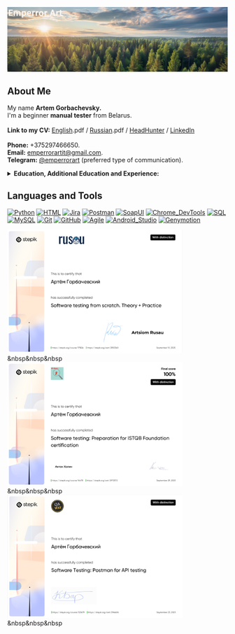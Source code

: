 [![Header](https://github.com/Emperror-Art-IT/Emperror-Art-IT/blob/main/assets/Header_picture.png)](https://t.me/emperrorart)

## About Me
<!-- <em style="font-style: italic;"> -->
My name <b>Artem Gorbachevsky.</b> 
<br>
I'm a beginner <b>manual tester</b> from Belarus</a>.
<br>
<br>
<b>Link to my CV:</b>
<a href="https://disk.yandex.ru/i/sDSJjJWv0Yzt7w" target="_blank" rel="noopener noreferrer">English</a>.pdf /
<a href="https://disk.yandex.ru/i/T7YzvQX0HCjGYw">Russian</a>.pdf /
<a href="https://hh.ru/resume/de663738ff0ed1a3f10039ed1f4a494e58484f">HeadHunter</a> /
<a href="https://www.linkedin.com/in/emperrorart/">LinkedIn</a>
<br>
<br>
<b>Phone:</b> +375297466650.<br>
<b>Email:</b> <a href="mailto:emperrorartit@gmail.com">emperrorartit@gmail.com</a>.
<br>
<b>Telegram:</b> <a href="https://t.me/emperrorart" target="_blank" rel="noopener noreferrer">@emperrorart</a> (preferred type of communication).
<br>

<!-- Education, Additional education and Experience -->
<details>
  <summary><b>Education, Additional Education and Experience:</b>
  </summary>
  <div style="margin-left: 30px;">
  2025 – Study of manual testing using books, videos, and courses.
  <br>
  <i>&nbsp&nbsp&nbsp"Software Testing" by Kulikov, 
  <br>
  &nbsp&nbsp&nbsp"QA Bible" by Eremeev, 
  <br>
  &nbsp&nbsp&nbsp"Tester from Scratch" by Rusov, 
  <br>
  &nbsp&nbsp&nbsp"ISTQB CTFL Syllabus v4.0.1 RU", 
  <br>
  &nbsp&nbsp&nbsp"A Practitioner's Guide to Software Test Design RU".
  <br>
  &nbsp&nbsp&nbspCourse "Software Testing: <a href="https://www.postman.com/" target="_blank" rel="noopener noreferrer">Postman</a> for API Testing" by Konstantin Barzakovskiy on the Stepik platform, certificate: <a href="https://stepik.org/cert/2966616?lang=en" target="_blank" rel="noopener noreferrer">- link to certificate -</a>
  <br>
  &nbsp&nbsp&nbspCourse "Software Testing: Preparing for <a href="https://istqb.org/" target="_blank" rel="noopener noreferrer">ISTQB</a> Foundation" by Anton Kholin on the Stepik platform, certificate: <a href="https://stepik.org/cert/2972572?lang=en" target="_blank" rel="noopener noreferrer">- link to certificate -</a></i>
  <br>
  2025 – Study of manual testing based on an online course on the Stepik platform.
  <br>
  <i>&nbsp&nbsp&nbspCourse "Software Testing from Scratch. Tests"</i>
  <br>
  <i>&nbsp&nbsp&nbspCourse "Software Testing from Scratch. Theory + Practice. BASIC Level" by Artem Rusov, certificate: <a href="https://stepik.org/cert/2955360?lang=en" target="_blank" rel="noopener noreferrer">- link to certificate -</a></i>
  <br>
  2024 – Studying the basics of programming and the Python language through books, videos, and courses.
  <br>
  <i>&nbsp&nbsp&nbsp"Grokking Algorithms" by Bhargava, 
  <br>
  &nbsp&nbsp&nbsp"Programming in Python" by Vasiliev, 
  <br>
  &nbsp&nbsp&nbspVideo courses (Alexander Ilyin, Vot Votyakov, Ivan Viktorovich and the itProger school).</i>
  <br>
  2009–2014 – Belarusian-Russian University, Faculty of Industrial and Civil Engineering.
  <br>
  2023 - 2025 - In a private company manufacturing wood products as a chief technologist.
  <br>
  2018 - 2023 - In a private company manufacturing wood products as a technologist.
  <br>
  2016 - 2028 - In a state-owned construction company as a construction and installation works foreman.
  <br>
  2014 - 2016 - In a state-owned construction company as a construction and installation works master.
  <br>
  2009 - 2014 - Belarusian-Russian University, Faculty of Industrial and Civil Engineering.
  </em>
</details>

<!-- https://shields.io/ -->
<!-- [![LABEL](https://img.shields.io/badge/<LABEL>-<MESSAGE-<COLOR>)](ссылка) -->
## Languages and Tools
[![Python](https://img.shields.io/badge/-Python-000000?style=for-the-badge&logo=Python&logoColor=ffffff)](https://www.python.org)
[![HTML](https://img.shields.io/badge/-HTML-000000?style=for-the-badge&logo=HTML&logoColor=ffffff)](https://html.spec.whatwg.org/multipage/)
[![Jira](https://img.shields.io/badge/-Jira-000000?style=for-the-badge&logo=Jira&logoColor=1868da)](https://www.atlassian.com/software/jira)
[![Postman](https://img.shields.io/badge/-Postman-000000?style=for-the-badge&logo=Postman&logoColor=fe6e21)](https://postman.com)
[![SoapUI](https://img.shields.io/badge/-SoapUI-000000?style=for-the-badge&logo=SoapUI&logoColor=fcd81e)](https://soapui.ru/)
[![Chrome_DevTools](https://img.shields.io/badge/-Chrome_DevTools-000000?style=for-the-badge&logo=Chrome_DevTools&logoColor=ffffff)](https://developer.chrome.com/docs/devtools?hl=ru)
[![SQL](https://img.shields.io/badge/-SQL-000000?style=for-the-badge&logo=SQL&logoColor=ffffff)](https://www.iso.org/standard/63555.html)
[![MySQL](https://img.shields.io/badge/-MySQL-000000?style=for-the-badge&logo=MySQL&logoColor=00618b)](https://www.mysql.com/)
[![Git](https://img.shields.io/badge/-Git-000000?style=for-the-badge&logo=Git&logoColor=f44d27)](https://git-scm.com/)
[![GitHub](https://img.shields.io/badge/-GitHub-000000?style=for-the-badge&logo=GitHub&logoColor=ffffff)](https://github.com/Emperror-Art-IT)
[![Agile](https://img.shields.io/badge/-Agile-000000?style=for-the-badge&logo=Agile&logoColor=ffffff)](https://en.wikipedia.org/wiki/Agile_software_development)
[![Android_Studio](https://img.shields.io/badge/-Android_Studio-000000?style=for-the-badge&logo=Android_Studio&logoColor=ffffff)](https://developer.android.com/studio?hl=ru)
[![Genymotion](https://img.shields.io/badge/-Genymotion-000000?style=for-the-badge&logo=Genymotion&logoColor=ffffff)](https://www.genymotion.com/)

<!-- 
## Pictures of certificates 
-->
<img src="https://github.com/Emperror-Art-IT/Emperror-Art-IT/blob/main/assets/Certificate_1.png" alt="Course 'Software Testing from Scratch. Theory + Practice. BASIC Level' by Artem Rusov on the Stepik platform" width="400">&nbsp&nbsp&nbsp<img src="https://github.com/Emperror-Art-IT/Emperror-Art-IT/blob/main/assets/Certificate_3.png" alt='Course "Software Testing: Preparing for ISTQB Foundation" by Anton Kholin on the Stepik platform' width="400">&nbsp&nbsp&nbsp<img src="https://github.com/Emperror-Art-IT/Emperror-Art-IT/blob/main/assets/Certificate_2.png" alt="Course 'Software Testing: Postman for API Testing' by Konstantin Barzakovskiy on the Stepik platform" width="400">&nbsp&nbsp&nbsp


<!-- 
## Follow Me
[![Telegram](https://img.shields.io/badge/-Telegram-000000?style=for-the-badge&logo=Telegram&logoColor=0395dd)](https://t.me/emperrorart)
[![Instagram](https://img.shields.io/badge/-Instagram-000000?style=for-the-badge&logo=Instagram&logoColor=fd0964)](https://www.instagram.com/emperrorart/) 
-->

<!-- Sample code with drop down menu -->
<!--
<details>
  <summary><b>🛠️ Empty 1</b></summary>
  <br>
  <em style="font-style: italic;">It says it's empty...</em>
</details>
<br>
-->

<!-- Sample code with running line -->
<!--
<p align="left">
  <img src="https://readme-typing-svg.demolab.com/?lines=There will be something written here.;Some day.;But I don't know when yet.&font=Fira%20Code&left=true&width=500&height=30&duration=1000&pause=200">
</p>
-->

  